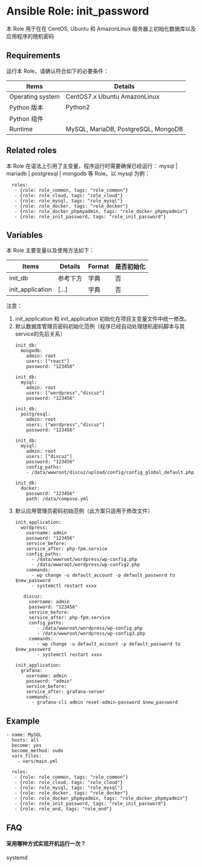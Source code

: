 Ansible Role: init_password
=========

本 Role 用于在在 CentOS, Ubuntu 和 AmazonLinux 服务器上初始化数据库以及应用程序的随机密码

## Requirements

运行本 Role，请确认符合如下的必要条件：

| **Items**      | **Details** |
| ------------------| ------------------|
| Operating system | CentOS7.x Ubuntu AmazonLinux |
| Python 版本 | Python2  |
| Python 组件 |    |
| Runtime | MySQL, MariaDB, PostgreSQL, MongoDB |


## Related roles

本 Role 在语法上引用了主变量，程序运行时需要确保已经运行： mysql | mariadb | postgresql | mongodb 等 Role。以 mysql 为例：

```
  roles:
   - {role: role_common, tags: "role_common"}   
   - {role: role_cloud, tags: "role_cloud"}
   - {role: role_mysql, tags: "role_mysql"}
   - {role: role_docker, tags: "role_docker"}
   - {role: role_docker_phpmyadmin, tags: "role_docker_phpmyadmin"}
   - {role: role_init_password, tags: "role_init_password"} 
```


## Variables

本 Role 主要变量以及使用方法如下：

| **Items**      | **Details** | **Format**  | **是否初始化** |
| ------------------| ------------------|-----|-----|
| init_db | 参考下方  | 字典 | 否 |
| init_application | [...]   | 字典 | 否 |

注意：
1. init_application 和 init_application 初始化在项目主变量文件中统一修改。
2. 默认数据库管理员密码初始化范例（程序已经自动处理随机密码脚本与其service的先后关系）
    ```
    init_db: 
      mongodb:
        admin: root
        users: ["react"]
        password: "123456"

    init_db: 
      mysql:
        admin: root
        users: ["wordpress","discuz"]
        password: "123456"

    init_db: 
      postgresql:
        admin: root
        users: ["wordpress","discuz"]
        password: "123456"
        
    init_db: 
      mysql:
        admin: root
        users: ["discuz"]
        password: "123456"  
        config_paths:
        - /data/wwwroot/discuz/upload/config/config_global_default.php
        
    init_db:   
      docker:
        password: "123456"
        path: /data/compose.yml
    ```
3. 默认应用管理员密码初始范例（此方案只适用于修改文件）
    ```
    init_application:
      wordpress:
        username: admin
        password: "123456"
        service_before:
        service_after: php-fpm.service
        config_paths: 
          - /data/wwwroot/wordpress/wp-config.php
          - /data/wwwroot/wordpress/wp-config2.php
        commands: 
          - wp change -u default_account -p default_password to $new_password
          - systemctl restart xxxx  
          
       discuz:   
         username: admin
         password: "123456"
         service_before:
         service_after: php-fpm.service
         config_paths: 
            - /data/wwwroot/wordpress/wp-config.php
            - /data/wwwroot/wordpress/wp-config3.php
         commands: 
            - wp change -u default_account -p default_password to $new_password
            - systemctl restart xxxx  
       
    init_application:
      grafana:
        username: admin
        password: "admin"
        service_before:
        service_after: grafana-server
        commands: 
          - grafana-cli admin reset-admin-password $new_password        
    ```

## Example

```
- name: MySQL
  hosts: all
  become: yes
  become_method: sudo 
  vars_files:
    - vars/main.yml 

  roles:
   - {role: role_common, tags: "role_common"}   
   - {role: role_cloud, tags: "role_cloud"}
   - {role: role_mysql, tags: "role_mysql"}
   - {role: role_docker, tags: "role_docker"}
   - {role: role_docker_phpmyadmin, tags: "role_docker_phpmyadmin"}
   - {role: role_init_password, tags: "role_init_password"}
   - {role: role_end, tags: "role_end"} 
```

## FAQ

#### 采用哪种方式实现开机运行一次？

systemd

